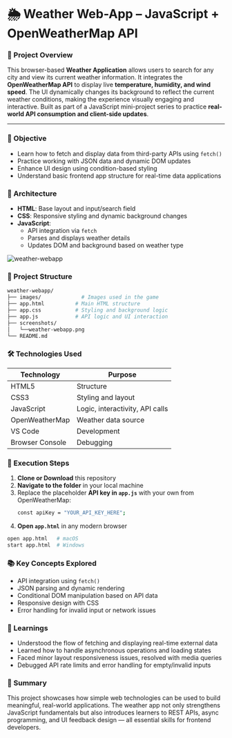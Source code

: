 # 🌦️ Weather Web-App – JavaScript + OpenWeatherMap API


### 📌 Project Overview

This browser-based **Weather Application** allows users to search for any city and view its current weather information. It integrates the **OpenWeatherMap API** to display live **temperature, humidity, and wind speed**. The UI dynamically changes its background to reflect the current weather conditions, making the experience visually engaging and interactive. Built as part of a JavaScript mini-project series to practice **real-world API consumption and client-side updates**.

---

### 🎯 Objective

- Learn how to fetch and display data from third-party APIs using `fetch()`
- Practice working with JSON data and dynamic DOM updates
- Enhance UI design using condition-based styling
- Understand basic frontend app structure for real-time data applications


### 🧱 Architecture

- **HTML**: Base layout and input/search field
- **CSS**: Responsive styling and dynamic background changes
- **JavaScript**:
  - API integration via `fetch`
  - Parses and displays weather details
  - Updates DOM and background based on weather type

![weather-webapp](https://github.com/ahsan598/js-mini-projects/blob/master/JavaScript/weather-webapp/screenshots/weather-webapp.png)


### 📂 Project Structure

```sh
weather-webapp/
├── images/             # Images used in the game
├── app.html          # Main HTML structure
├── app.css           # Styling and background logic
├── app.js            # API logic and UI interaction
├── screenshots/
│   └──weather-webapp.png
└── README.md
```


### 🛠️ Technologies Used

| Technology       | Purpose                        |
|------------------|--------------------------------|
| HTML5            | Structure                      |
| CSS3             | Styling and layout             |
| JavaScript       | Logic, interactivity, API calls|
| OpenWeatherMap   | Weather data source            |
| VS Code          | Development                    |
| Browser Console  | Debugging                      |


### 🚀 Execution Steps

1. **Clone or Download** this repository
2. **Navigate to the folder** in your local machine
3. Replace the placeholder **API key in `app.js`** with your own from OpenWeatherMap:
   ```sh
   const apiKey = "YOUR_API_KEY_HERE";
   ```
4. **Open `app.html`** in any modern browser

```bash
open app.html   # macOS
start app.html  # Windows
```


### 📚 Key Concepts Explored

- API integration using `fetch()`
- JSON parsing and dynamic rendering
- Conditional DOM manipulation based on API data
- Responsive design with CSS
- Error handling for invalid input or network issues


### 🧠 Learnings

- Understood the flow of fetching and displaying real-time external data
- Learned how to handle asynchronous operations and loading states
- Faced minor layout responsiveness issues, resolved with media queries
- Debugged API rate limits and error handling for empty/invalid inputs


### 📝 Summary

This project showcases how simple web technologies can be used to build meaningful, real-world applications. The weather app not only strengthens JavaScript fundamentals but also introduces learners to REST APIs, async programming, and UI feedback design — all essential skills for frontend developers.
